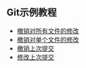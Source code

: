 ## Git示例教程

- [撤销对所有文件的修改](undo_changes_to_all_files.md)
- [撤销对单个文件的修改](undo_changes_to_one_file.md)
- [撤销上次提交](undo_last_commit.md)
- [修改上次提交](modify_last_commit.md)
